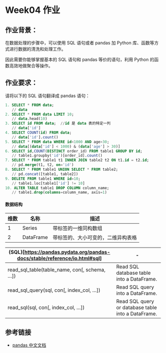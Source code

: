 # Week04 作业

## 作业背景：

在数据处理的步骤中，可以使用 SQL 语句或者 pandas 加 Python 库、函数等方式进行数据的清洗和处理工作。

因此需要你能够掌握基本的 SQL 语句和 pandas 等价的语句，利用 Python 的函数高效地做聚合等操作。

## 作业要求：

请将以下的 SQL 语句翻译成 pandas 语句：

```SQL
1. SELECT * FROM data;
   // data
2. SELECT * FROM data LIMIT 10;
   // data.head(10)
3. SELECT id FROM data;  //id 是 data 表的特定一列
   // data['id']
4. SELECT COUNT(id) FROM data;
   // data['id'].count()
5. SELECT * FROM data WHERE id<1000 AND age>30;
   // data[(data['id'] < 1000) & (data['age'] > 30)]
6. SELECT id,COUNT(DISTINCT order_id) FROM table1 GROUP BY id;
   // table1.groupby('id')[order_id].count()
7. SELECT * FROM table1 t1 INNER JOIN table2 t2 ON t1.id = t2.id;
   // pd.merge(t1, t2, on='id')
8. SELECT * FROM table1 UNION SELECT * FROM table2;
   // pd.concat([table1, table2])
9. DELETE FROM table1 WHERE id=10;
   // table1.loc[table1['id'] != 10]
10. ALTER TABLE table1 DROP COLUMN column_name;
   // table1.drop(columns=column_name, axis=1)
```

#### 数据结构

维数 | 名称 | 描述
--- | --- | ---
1 | Series |带标签的一维同构数组
2 | DataFrame | 带标签的、大小可变的，二维异构表格

(SQL)[https://pandas.pydata.org/pandas-docs/stable/reference/io.html#sql] | -
--- | ---
read_sql_table(table_name, con[, schema, …]) | Read SQL database table into a DataFrame.
read_sql_query(sql, con[, index_col, …]) | Read SQL query into a DataFrame.
read_sql(sql, con[, index_col, …]) | Read SQL query or database table into a DataFrame.





## 参考链接

- [pandas 中文文档](https://www.pypandas.cn/)